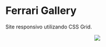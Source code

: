 # Ferrari Gallery
Site responsivo utilizando CSS Grid. <br>

<p align="center">
    <img windth="470" src="img/Ferrari.gif"
</p>         

